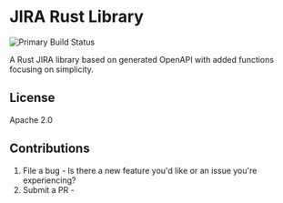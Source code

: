 # JIRA Rust Library

![Primary Build Status](https://github.com/hdost/jira-rust/workflows/Continuous%20integration/badge.svg)

A Rust JIRA library based on generated OpenAPI with added functions focusing on simplicity.

## License

Apache 2.0

## Contributions

1. File a bug - Is there a new feature you'd like or an issue you're experiencing?
2. Submit a PR -
